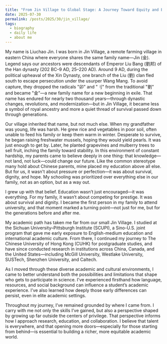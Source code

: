 ```yaml
---
title: "From Jin Village to Global Stage: A Journey Toward Equity and Belonging"
date: 2025-07-30
permalink: /posts/2025/30/jin_village/
tags:
  - biography
  - daily life
  - about me
---
```


My name is Liuchao Jin. I was born in Jin Village, a remote farming village in eastern China where everyone shares the same family name—Jin (金). Legend says our ancestors were descendants of Emperor Liu Bang (劉邦) of the Han dynasty (202 BC–9 AD, 25–220 AD). Around 9 AD, during the political upheaval of the Xin Dynasty, one branch of the Liu (劉) clan fled south to escape persecution under the usurper Wang Mang. To avoid capture, they dropped the radicals "卯" and "刂" from the traditional "劉" and became "金"—a new family name for a new beginning in exile. That name has endured for nearly two thousand years—through dynastic changes, revolutions, and modernization—but in Jin Village, it became less a symbol of royal ancestry and more a quiet thread of survival passed down through generations.

Our village inherited that name, but not much else. When my grandfather was young, life was harsh. He grew rice and vegetables in poor soil, often unable to feed his family or keep them warm in winter. Desperate to survive, he began raising freshwater mussels, hoping they would yield pearls. It was just enough to get by. Later, he planted grapevines and mulberry trees to sell fruit, inching the family toward stability. In this environment of constant hardship, my parents came to believe deeply in one thing: that knowledge—not land, not luck—could change our future. Like the common stereotype many hold about Chinese parents, mine placed my education above all else. But for us, it wasn't about pressure or perfection—it was about survival, dignity, and hope. My schooling was prioritized over everything else in our family, not as an option, but as a way out.

I grew up with that belief. Education wasn’t just encouraged—it was everything. For my family, it wasn’t about competing for prestige. It was about survival and dignity. I became the first person in my family to attend university, and that moment marked a turning point—not just for me, but for the generations before and after me.

My academic path has taken me far from our small Jin Village. I studied at the Sichuan University–Pittsburgh Institute (SCUPI), a Sino-U.S. joint program that gave me early exposure to English-medium education and international academic culture. From there, I continued my journey to The Chinese University of Hong Kong (CUHK) for postgraduate studies, and have since conducted research in institutions across China, Canada, and the United States—including McGill University, Westlake University, SUSTech, Shenzhen University, and Caltech.

As I moved through these diverse academic and cultural environments, I came to better understand both the possibilities and limitations that shape who gets to participate in science. I’ve experienced firsthand how language, resources, and social background can influence a student’s academic experience. I’ve also learned how deeply those early differences can persist, even in elite academic settings.

Throughout my journey, I’ve remained grounded by where I came from. I carry with me not only the skills I’ve gained, but also a perspective shaped by growing up far outside the centers of privilege. That perspective informs how I approach research, education, and collaboration. I believe that talent is everywhere, and that opening more doors—especially for those starting from behind—is essential to building a richer, more equitable academic world.

